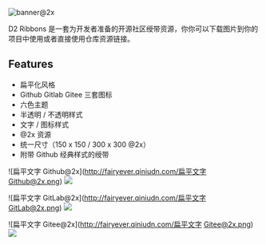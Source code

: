 ![banner@2x](http://fairyever.qiniudn.com/d2-projects/d2-ribbons/2018071101/banner.png)

D2 Ribbons 是一套为开发者准备的开源社区绶带资源，你你可以下载图片到你的项目中使用或者直接使用仓库资源链接。

## Features

* 扁平化风格
* Github Gitlab Gitee 三套图标
* 六色主题
* 半透明 / 不透明样式
* 文字 / 图标样式
* @2x 资源
* 统一尺寸（150 x 150 / 300 x 300 @2x）
* 附带 Github 经典样式的绶带

![扁平文字 Github@2x](http://fairyever.qiniudn.com/扁平文字 Github@2x.png)
![](https://raw.githubusercontent.com/d2-projects/d2-ribbons/master/priview/flat-text/github/left%402x.png)

![扁平文字 GitLab@2x](http://fairyever.qiniudn.com/扁平文字 GitLab@2x.png)
![](https://raw.githubusercontent.com/d2-projects/d2-ribbons/master/priview/flat-text/gitlab/left%402x.png)

![扁平文字 Gitee@2x](http://fairyever.qiniudn.com/扁平文字 Gitee@2x.png)
![](https://raw.githubusercontent.com/d2-projects/d2-ribbons/master/priview/flat-text/gitee/left%402x.png)


